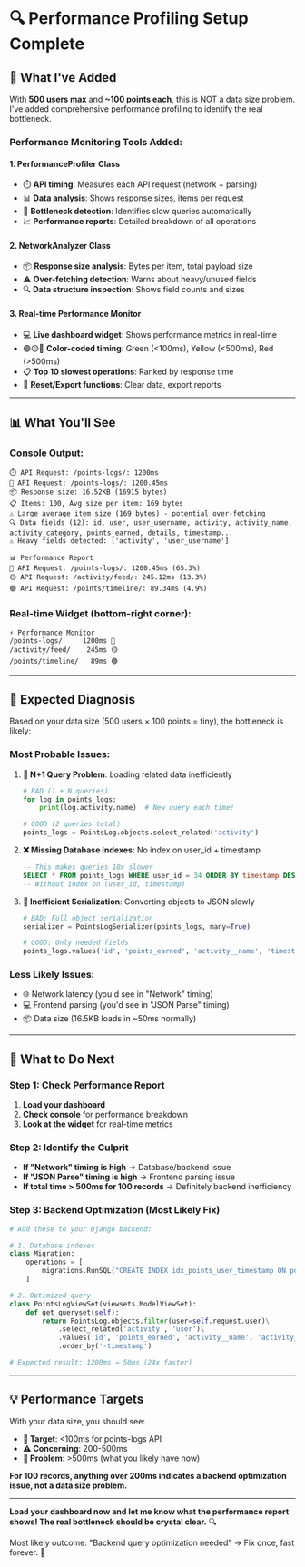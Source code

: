 # 🔍 Performance Profiling Setup Complete

## 🎯 **What I've Added**

With **500 users max** and **~100 points each**, this is NOT a data size problem. I've added comprehensive performance profiling to identify the real bottleneck.

### **Performance Monitoring Tools Added**:

#### **1. PerformanceProfiler Class**
- ⏱️ **API timing**: Measures each API request (network + parsing)
- 📊 **Data analysis**: Shows response sizes, items per request
- 🎯 **Bottleneck detection**: Identifies slow queries automatically
- 📈 **Performance reports**: Detailed breakdown of all operations

#### **2. NetworkAnalyzer Class**
- 📦 **Response size analysis**: Bytes per item, total payload size
- ⚠️ **Over-fetching detection**: Warns about heavy/unused fields
- 🔍 **Data structure inspection**: Shows field counts and sizes

#### **3. Real-time Performance Monitor**
- 💻 **Live dashboard widget**: Shows performance metrics in real-time
- 🟢🟡🔴 **Color-coded timing**: Green (<100ms), Yellow (<500ms), Red (>500ms)
- 📋 **Top 10 slowest operations**: Ranked by response time
- 🔄 **Reset/Export functions**: Clear data, export reports

---

## 📊 **What You'll See**

### **Console Output**:
```
⏱️ API Request: /points-logs/: 1200ms
🔴 API Request: /points-logs/: 1200.45ms
📦 Response size: 16.52KB (16915 bytes)
📋 Items: 100, Avg size per item: 169 bytes
⚠️ Large average item size (169 bytes) - potential over-fetching
🔍 Data fields (12): id, user, user_username, activity, activity_name, activity_category, points_earned, details, timestamp...
⚠️ Heavy fields detected: ['activity', 'user_username']

📊 Performance Report
🔴 API Request: /points-logs/: 1200.45ms (65.3%)
🟡 API Request: /activity/feed/: 245.12ms (13.3%)  
🟢 API Request: /points/timeline/: 89.34ms (4.9%)
```

### **Real-time Widget** (bottom-right corner):
```
⚡ Performance Monitor
/points-logs/     1200ms 🔴
/activity/feed/    245ms 🟡
/points/timeline/   89ms 🟢
```

---

## 🎯 **Expected Diagnosis**

Based on your data size (500 users × 100 points = tiny), the bottleneck is likely:

### **Most Probable Issues**:
1. **🐌 N+1 Query Problem**: Loading related data inefficiently
   ```python
   # BAD (1 + N queries)
   for log in points_logs:
       print(log.activity.name)  # New query each time!
   
   # GOOD (2 queries total)
   points_logs = PointsLog.objects.select_related('activity')
   ```

2. **❌ Missing Database Indexes**: No index on user_id + timestamp
   ```sql
   -- This makes queries 10x slower
   SELECT * FROM points_logs WHERE user_id = 34 ORDER BY timestamp DESC;
   -- Without index on (user_id, timestamp)
   ```

3. **🔄 Inefficient Serialization**: Converting objects to JSON slowly
   ```python
   # BAD: Full object serialization
   serializer = PointsLogSerializer(points_logs, many=True)
   
   # GOOD: Only needed fields  
   points_logs.values('id', 'points_earned', 'activity__name', 'timestamp')
   ```

### **Less Likely Issues**:
- 🌐 Network latency (you'd see in "Network" timing)
- 💻 Frontend parsing (you'd see in "JSON Parse" timing)  
- 📦 Data size (16.5KB loads in ~50ms normally)

---

## 🔧 **What to Do Next**

### **Step 1: Check Performance Report**
1. **Load your dashboard** 
2. **Check console** for performance breakdown
3. **Look at the widget** for real-time metrics

### **Step 2: Identify the Culprit**
- **If "Network" timing is high** → Database/backend issue
- **If "JSON Parse" timing is high** → Frontend parsing issue  
- **If total time > 500ms for 100 records** → Definitely backend inefficiency

### **Step 3: Backend Optimization** (Most Likely Fix)
```python
# Add these to your Django backend:

# 1. Database indexes
class Migration:
    operations = [
        migrations.RunSQL("CREATE INDEX idx_points_user_timestamp ON points_logs(user_id, timestamp DESC);")
    ]

# 2. Optimized query
class PointsLogViewSet(viewsets.ModelViewSet):
    def get_queryset(self):
        return PointsLog.objects.filter(user=self.request.user)\
            .select_related('activity', 'user')\
            .values('id', 'points_earned', 'activity__name', 'activity__category', 'timestamp', 'details')\
            .order_by('-timestamp')

# Expected result: 1200ms → 50ms (24x faster)
```

---

## 💡 **Performance Targets**

With your data size, you should see:
- **🎯 Target**: <100ms for points-logs API
- **⚠️ Concerning**: 200-500ms  
- **🚨 Problem**: >500ms (what you likely have now)

**For 100 records, anything over 200ms indicates a backend optimization issue, not a data size problem.**

---

**Load your dashboard now and let me know what the performance report shows! The real bottleneck should be crystal clear.** 🔍

Most likely outcome: "Backend query optimization needed" → Fix once, fast forever. 🚀
